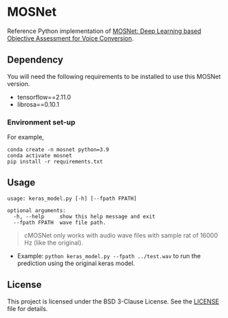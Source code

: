 # MOSNet

Reference Python implementation of [MOSNet: Deep Learning based Objective Assessment for Voice Conversion](https://arxiv.org/abs/1904.08352).

## Dependency
You will need the following requirements to be installed to use this MOSNet version.

- tensorflow==2.11.0
- librosa==0.10.1

### Environment set-up
For example,
```
conda create -n mosnet python=3.9
conda activate mosnet
pip install -r requirements.txt
```

## Usage

```
usage: keras_model.py [-h] [--fpath FPATH]

optional arguments:
  -h, --help     show this help message and exit
  --fpath FPATH  wave file path.

```

> cMOSNet only works with audio wave files with sample rat of 16000 Hz (like the original).

- Example:  `python keras_model.py --fpath ../test.wav` to run the prediction using the original keras model. 
 
## License

This project is licensed under the BSD 3-Clause License. See the [LICENSE](https://github.com/SuperKogito/fastft/blob/master/LICENSE) file for details.
